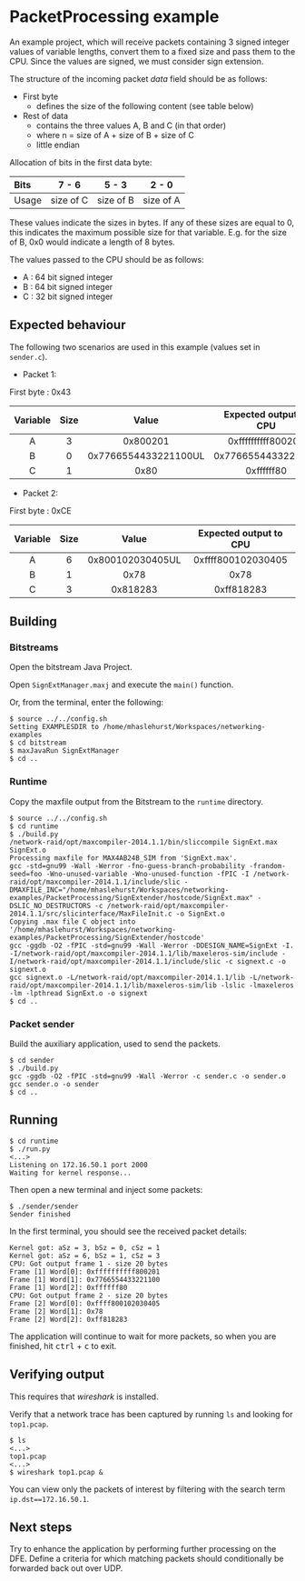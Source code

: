 # PacketProcessing example

An example project, which will receive packets containing 3 signed integer values of variable lengths, convert them to a fixed size and pass them to the CPU. Since the values are signed, we must consider sign extension.

The structure of the incoming packet *data* field should be as follows:

* First byte
    * defines the size of the following content (see table below)
* Rest of data
    * contains the three values A, B and C (in that order)
    * where n = size of A + size of B + size of C
    * little endian

Allocation of bits in the first data byte:

Bits  | 7 - 6 | 5 - 3 | 2 - 0
:---- |:-----:|:-----:|:-----:
Usage | size of C | size of B | size of A

These values indicate the sizes in bytes. If any of these sizes are equal to 0, this indicates the maximum possible size for that variable. E.g. for the size of B, 0x0 would indicate a length of 8 bytes.

The values passed to the CPU should be as follows:

* A : 64 bit signed integer
* B : 64 bit signed integer
* C : 32 bit signed integer

## Expected behaviour

The following two scenarios are used in this example (values set in `sender.c`).

* Packet 1:

First byte : 0x43

Variable | Size | Value | Expected output to CPU
:-------:|:----:|:-----:|:---------------------:
A | 3 | 0x800201 | 0xffffffffff800201
B | 0 | 0x7766554433221100UL | 0x7766554433221100
C | 1 | 0x80 | 0xffffff80

* Packet 2:

First byte : 0xCE

Variable | Size | Value | Expected output to CPU
:-------:|:----:|:-----:|:---------------------:
A | 6 | 0x800102030405UL | 0xffff800102030405
B | 1 | 0x78 | 0x78
C | 3 | 0x818283 | 0xff818283

## Building

### Bitstreams

Open the bitstream Java Project.

Open `SignExtManager.maxj` and execute the `main()` function.

Or, from the terminal, enter the following:

```
$ source ../../config.sh
Setting EXAMPLESDIR to /home/mhaslehurst/Workspaces/networking-examples
$ cd bitstream
$ maxJavaRun SignExtManager
$ cd .. 
```

### Runtime

Copy the maxfile output from the Bitstream to the `runtime` directory.

```
$ source ../../config.sh
$ cd runtime
$ ./build.py
/network-raid/opt/maxcompiler-2014.1.1/bin/sliccompile SignExt.max SignExt.o
Processing maxfile for MAX4AB24B_SIM from 'SignExt.max'.
gcc -std=gnu99 -Wall -Werror -fno-guess-branch-probability -frandom-seed=foo -Wno-unused-variable -Wno-unused-function -fPIC -I /network-raid/opt/maxcompiler-2014.1.1/include/slic -DMAXFILE_INC="/home/mhaslehurst/Workspaces/networking-examples/PacketProcessing/SignExtender/hostcode/SignExt.max" -DSLIC_NO_DESTRUCTORS -c /network-raid/opt/maxcompiler-2014.1.1/src/slicinterface/MaxFileInit.c -o SignExt.o 
Copying .max file C object into '/home/mhaslehurst/Workspaces/networking-examples/PacketProcessing/SignExtender/hostcode'
gcc -ggdb -O2 -fPIC -std=gnu99 -Wall -Werror -DDESIGN_NAME=SignExt -I. -I/network-raid/opt/maxcompiler-2014.1.1/lib/maxeleros-sim/include -I/network-raid/opt/maxcompiler-2014.1.1/include/slic -c signext.c -o signext.o
gcc signext.o -L/network-raid/opt/maxcompiler-2014.1.1/lib -L/network-raid/opt/maxcompiler-2014.1.1/lib/maxeleros-sim/lib -lslic -lmaxeleros -lm -lpthread SignExt.o -o signext
$ cd ..
```

### Packet sender

Build the auxiliary application, used to send the packets.

```
$ cd sender
$ ./build.py
gcc -ggdb -O2 -fPIC -std=gnu99 -Wall -Werror -c sender.c -o sender.o
gcc sender.o -o sender
$ cd ..
```

## Running

```
$ cd runtime
$ ./run.py
<...>
Listening on 172.16.50.1 port 2000
Waiting for kernel response...
```

Then open a new terminal and inject some packets:

```
$ ./sender/sender
Sender finished
```

In the first terminal, you should see the received packet details:

```
Kernel got: aSz = 3, bSz = 0, cSz = 1
Kernel got: aSz = 6, bSz = 1, cSz = 3
CPU: Got output frame 1 - size 20 bytes
Frame [1] Word[0]: 0xffffffffff800201
Frame [1] Word[1]: 0x7766554433221100
Frame [1] Word[2]: 0xffffff80
CPU: Got output frame 2 - size 20 bytes
Frame [2] Word[0]: 0xffff800102030405
Frame [2] Word[1]: 0x78
Frame [2] Word[2]: 0xff818283
```

The application will continue to wait for more packets, so when you are finished, hit <kbd>ctrl</kbd> + <kbd>c</kbd> to exit.

## Verifying output

This requires that *wireshark* is installed.

Verify that a network trace has been captured by running `ls` and looking for `top1.pcap`.

```
$ ls
<...>
top1.pcap
<...>
$ wireshark top1.pcap &
```

You can view only the packets of interest by filtering with the search term `ip.dst==172.16.50.1`.

## Next steps

Try to enhance the application by performing further processing on the DFE. Define a criteria for which matching packets should conditionally be forwarded back out over UDP.
